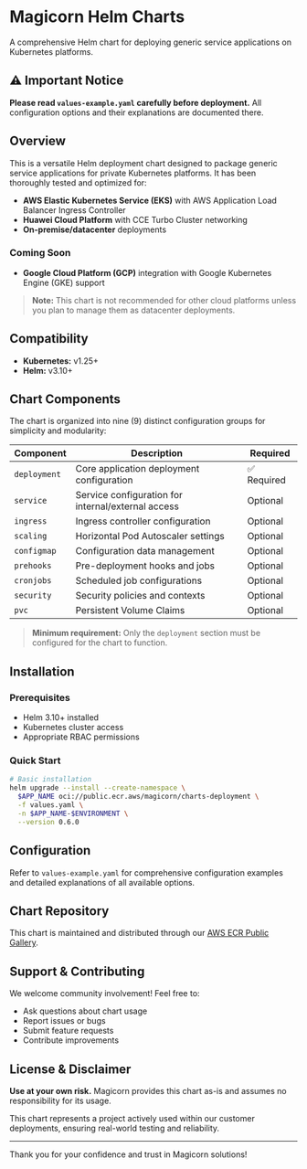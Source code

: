 # Magicorn Helm Charts

A comprehensive Helm chart for deploying generic service applications on Kubernetes platforms.

## ⚠️ Important Notice

**Please read `values-example.yaml` carefully before deployment.** All configuration options and their explanations are documented there.

## Overview

This is a versatile Helm deployment chart designed to package generic service applications for private Kubernetes platforms. It has been thoroughly tested and optimized for:

- **AWS Elastic Kubernetes Service (EKS)** with AWS Application Load Balancer Ingress Controller
- **Huawei Cloud Platform** with CCE Turbo Cluster networking
- **On-premise/datacenter** deployments

### Coming Soon
- **Google Cloud Platform (GCP)** integration with Google Kubernetes Engine (GKE) support

> **Note:** This chart is not recommended for other cloud platforms unless you plan to manage them as datacenter deployments.

## Compatibility

- **Kubernetes:** v1.25+
- **Helm:** v3.10+

## Chart Components

The chart is organized into nine (9) distinct configuration groups for simplicity and modularity:

| Component | Description | Required |
|-----------|-------------|----------|
| `deployment` | Core application deployment configuration | ✅ Required |
| `service` | Service configuration for internal/external access | Optional |
| `ingress` | Ingress controller configuration | Optional |
| `scaling` | Horizontal Pod Autoscaler settings | Optional |
| `configmap` | Configuration data management | Optional |
| `prehooks` | Pre-deployment hooks and jobs | Optional |
| `cronjobs` | Scheduled job configurations | Optional |
| `security` | Security policies and contexts | Optional |
| `pvc` | Persistent Volume Claims | Optional |

> **Minimum requirement:** Only the `deployment` section must be configured for the chart to function.

## Installation

### Prerequisites

- Helm 3.10+ installed
- Kubernetes cluster access
- Appropriate RBAC permissions

### Quick Start

```bash
# Basic installation
helm upgrade --install --create-namespace \
  $APP_NAME oci://public.ecr.aws/magicorn/charts-deployment \
  -f values.yaml \
  -n $APP_NAME-$ENVIRONMENT \
  --version 0.6.0
```

## Configuration

Refer to `values-example.yaml` for comprehensive configuration examples and detailed explanations of all available options.

## Chart Repository

This chart is maintained and distributed through our [AWS ECR Public Gallery](https://gallery.ecr.aws/magicorn/charts-deployment).

## Support & Contributing

We welcome community involvement! Feel free to:

- Ask questions about chart usage
- Report issues or bugs  
- Submit feature requests
- Contribute improvements

## License & Disclaimer

**Use at your own risk.** Magicorn provides this chart as-is and assumes no responsibility for its usage. 

This chart represents a project actively used within our customer deployments, ensuring real-world testing and reliability.

---

Thank you for your confidence and trust in Magicorn solutions!